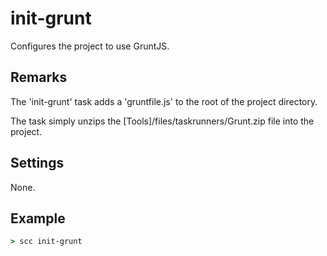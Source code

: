 init-grunt
===========
Configures the project to use GruntJS.

Remarks
-------
The 'init-grunt' task adds a 'gruntfile.js' to the root of the project directory.

The task simply unzips the [Tools]/files/taskrunners/Grunt.zip file into the project.

Settings
--------
None.

Example
-------
```cmd
> scc init-grunt
```

